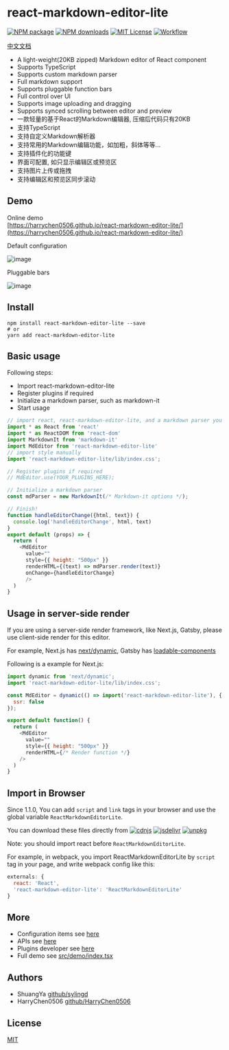 react-markdown-editor-lite
========

[![NPM package][npm-version-image]][npm-url]
[![NPM downloads][npm-downloads-image]][npm-url]
[![MIT License][license-image]][license-url]
[![Workflow][workflow-image]][workflow-url]

[中文文档](README_CN.md)

* A light-weight(20KB zipped) Markdown editor of React component
* Supports TypeScript
* Supports custom markdown parser
* Full markdown support
* Supports pluggable function bars
* Full control over UI
* Supports image uploading and dragging
* Supports synced scrolling between editor and preview
* 一款轻量的基于React的Markdown编辑器, 压缩后代码只有20KB
* 支持TypeScript
* 支持自定义Markdown解析器
* 支持常用的Markdown编辑功能，如加粗，斜体等等...
* 支持插件化的功能键
* 界面可配置, 如只显示编辑区或预览区
* 支持图片上传或拖拽
* 支持编辑区和预览区同步滚动

## Demo
Online demo <br>[https://harrychen0506.github.io/react-markdown-editor-lite/](https://harrychen0506.github.io/react-markdown-editor-lite/)

Default configuration

![image](https://github.com//HarryChen0506/react-markdown-editor-lite/blob/master/image/react-markdown-editor-lite-v1.0.0.PNG?raw=true)

Pluggable bars

![image](https://github.com//HarryChen0506/react-markdown-editor-lite/blob/master/image/react-markdown-editor-lite-v1.0.0-plugins.PNG?raw=true)


## Install

```shell
npm install react-markdown-editor-lite --save
# or
yarn add react-markdown-editor-lite
```

## Basic usage
Following steps:
* Import react-markdown-editor-lite
* Register plugins if required
* Initialize a markdown parser, such as markdown-it
* Start usage

```js
// import react, react-markdown-editor-lite, and a markdown parser you like
import * as React from 'react'
import * as ReactDOM from 'react-dom'
import MarkdownIt from 'markdown-it'
import MdEditor from 'react-markdown-editor-lite'
// import style manually
import 'react-markdown-editor-lite/lib/index.css';

// Register plugins if required
// MdEditor.use(YOUR_PLUGINS_HERE);

// Initialize a markdown parser
const mdParser = new MarkdownIt(/* Markdown-it options */);

// Finish!
function handleEditorChange({html, text}) {    
  console.log('handleEditorChange', html, text)
}
export default (props) => {
  return (
    <MdEditor
      value=""
      style={{ height: "500px" }}
      renderHTML={(text) => mdParser.render(text)}
      onChange={handleEditorChange}
      />
  )
}
```

## Usage in server-side render

If you are using a server-side render framework, like Next.js, Gatsby, please use client-side render for this editor.

For example, Next.js has [next/dynamic](https://nextjs.org/docs/advanced-features/dynamic-import), Gatsby has [loadable-components](https://www.gatsbyjs.org/docs/using-client-side-only-packages/#workaround-3-load-client-side-dependent-components-with-loadable-components)

Following is a example for Next.js:

```js
import dynamic from 'next/dynamic';
import 'react-markdown-editor-lite/lib/index.css';

const MdEditor = dynamic(() => import('react-markdown-editor-lite'), {
  ssr: false
});

export default function() {
  return (
    <MdEditor
      value=""
      style={{ height: "500px" }}
      renderHTML={/* Render function */}
    />
  )
}
```

## Import in Browser
Since 1.1.0, You can add `script` and `link` tags in your browser and use the global variable `ReactMarkdownEditorLite`. 

You can download these files directly from [![cdnjs][cdnjs-image]][cdnjs-url] [![jsdelivr][jsdelivr-image]][jsdelivr-url] [![unpkg][unpkg-image]][unpkg-url]

Note: you should import react before `ReactMarkdownEditorLite`.

For example, in webpack, you import ReactMarkdownEditorLite by `script` tag in your page, and write webpack config like this:
```js
externals: {
  react: 'React',
  'react-markdown-editor-lite': 'ReactMarkdownEditorLite'
}
```

## More

* Configuration items see [here](./docs/configure.md)
* APIs see [here](./docs/api.md)
* Plugins developer see [here](./docs/plugin.md)
* Full demo see [src/demo/index.tsx](https://github.com/HarryChen0506/react-markdown-editor-lite/blob/master/src/demo/index.tsx)

## Authors
- ShuangYa [github/sylingd](https://github.com/sylingd)
- HarryChen0506 [github/HarryChen0506](https://github.com/HarryChen0506)

## License
[MIT](LICENSE)

[npm-version-image]: https://img.shields.io/npm/v/react-markdown-editor-lite.svg
[npm-downloads-image]: http://img.shields.io/npm/dm/react-markdown-editor-lite.svg?style=flat
[npm-url]: https://www.npmjs.com/package/react-markdown-editor-lite
[workflow-image]: https://img.shields.io/github/workflow/status/HarryChen0506/react-markdown-editor-lite/main
[workflow-url]: https://github.com/HarryChen0506/react-markdown-editor-lite/actions?query=workflow%3Amain
[license-image]: http://img.shields.io/badge/license-MIT-blue.svg?style=flat
[license-url]: LICENSE
[jsdelivr-image]: https://img.shields.io/jsdelivr/npm/hm/react-markdown-editor-lite
[jsdelivr-url]: https://www.jsdelivr.com/package/npm/react-markdown-editor-lite?path=lib
[cdnjs-image]: https://img.shields.io/cdnjs/v/react-markdown-editor-lite?style=flat
[cdnjs-url]: https://cdnjs.com/libraries/react-markdown-editor-lite
[unpkg-image]: https://img.shields.io/npm/v/react-markdown-editor-lite?label=unpkg&style=flat
[unpkg-url]: https://unpkg.com/browse/react-markdown-editor-lite/lib/